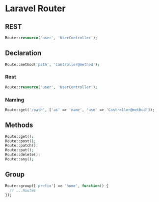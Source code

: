 # Laravel Router

## REST
```php
Route::resource('user', 'UserController');
```

## Declaration
```php
Route::method('path', 'Controller@method');
```

### Rest
```php
Route::resource('user', 'UserController');
```

### Naming
```php
Route::get('/path', ['as' => 'name', 'use' => 'Controller@method']);
```

## Methods
```php
Route::get();
Route::post();
Route::patch();
Route::put();
Route::delete();
Route::any();
```

## Group
```php
Route::group(['prefix'] => 'home', function() {
  // ...Routes
});
```